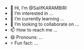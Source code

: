 - 👋 Hi, I’m @SalifKARAMBIRI
- 👀 I’m interested in ...
- 🌱 I’m currently learning ...
- 💞️ I’m looking to collaborate on ...
- 📫 How to reach me ...
- 😄 Pronouns: ...
- ⚡ Fun fact: ...

<!---
SalifKARAMBIRI/SalifKARAMBIRI is a ✨ special ✨ repository because its `README.md` (this file) appears on your GitHub profile.
You can click the Preview link to take a look at your changes.
--->
